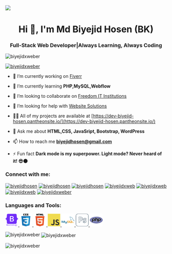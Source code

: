 <img src="[[https://media.licdn.com/dms/image/v2/D4D16AQGwh2guZSN4Zw/profile-displaybackgroundimage-shrink_350_1400/B4DZaIHy1NG0Ac-/0/1746040468257?e=1751500800&v=beta&t=JQW_p2Cp3gWyDTFH_0VWz1Grb_kO7lMyvZ5IXQxwvEM](https://media.licdn.com/dms/image/v2/D4D16AQGwh2guZSN4Zw/profile-displaybackgroundimage-shrink_350_1400/B4DZaIHy1NG0Ac-/0/1746040468257?e=1756339200&v=beta&t=N4lSeBSFMy1FB3FeaTSNuc_NMDruIOD6Gw6O055wGHo)](https://media.licdn.com/dms/image/v2/D4D16AQGwh2guZSN4Zw/profile-displaybackgroundimage-shrink_350_1400/B4DZaIHy1NG0Ac-/0/1746040468257?e=1756339200&v=beta&t=N4lSeBSFMy1FB3FeaTSNuc_NMDruIOD6Gw6O055wGHo)">

<h1 align="center">Hi 👋, I'm Md Biyejid Hosen (BK)</h1>
<h3 align="center">Full-Stack Web Developer|Always Learning, Always Coding</h3>

<p align="left"> <img src="https://komarev.com/ghpvc/?username=biyejidxweber&label=Profile%20views&color=0e75b6&style=flat" alt="biyejidxweber" /> </p>

<p align="left"> <a href="https://github.com/ryo-ma/github-profile-trophy"><img src="https://github-profile-trophy.vercel.app/?username=biyejidxweber" alt="biyejidxweber" /></a> </p>

- 🔭 I’m currently working on [Fiverr](https://www.fiverr.com/s/qD9ekkX)

- 🌱 I’m currently learning **PHP,MySQL,Webflow**

- 👯 I’m looking to collaborate on [Freedom IT Institutions](https://freedomitinstitutions.com/)

- 🤝 I’m looking for help with [Website Solutions](https://www.instagram.com/biyejidxweb/)

- 👨‍💻 All of my projects are available at [https://dev-biyejid-hosen.pantheonsite.io/](https://dev-biyejid-hosen.pantheonsite.io/)

- 💬 Ask me about **HTML,CSS, JavaSript, Bootstrap, WordPress**

- 📫 How to reach me **biyejidhosen@gmail.com**

- ⚡ Fun fact **Dark mode is my superpower. Light mode? Never heard of it! 😎🌑**

<h3 align="left">Connect with me:</h3>
<p align="left">
<a href="https://twitter.com/biyejidhosen" target="blank"><img align="center" src="https://raw.githubusercontent.com/rahuldkjain/github-profile-readme-generator/master/src/images/icons/Social/twitter.svg" alt="biyejidhosen" height="30" width="40" /></a>
<a href="https://linkedin.com/in/biyejidhosen" target="blank"><img align="center" src="https://raw.githubusercontent.com/rahuldkjain/github-profile-readme-generator/master/src/images/icons/Social/linked-in-alt.svg" alt="biyejidhosen" height="30" width="40" /></a>
<a href="https://fb.com/biyejidhosen" target="blank"><img align="center" src="https://raw.githubusercontent.com/rahuldkjain/github-profile-readme-generator/master/src/images/icons/Social/facebook.svg" alt="biyejidhosen" height="30" width="40" /></a>
<a href="https://instagram.com/biyejidxweb" target="blank"><img align="center" src="https://raw.githubusercontent.com/rahuldkjain/github-profile-readme-generator/master/src/images/icons/Social/instagram.svg" alt="biyejidxweb" height="30" width="40" /></a>
<a href="https://dribbble.com/biyejidxweb" target="blank"><img align="center" src="https://raw.githubusercontent.com/rahuldkjain/github-profile-readme-generator/master/src/images/icons/Social/dribbble.svg" alt="biyejidxweb" height="30" width="40" /></a>
<a href="https://www.behance.net/biyejidxweb" target="blank"><img align="center" src="https://raw.githubusercontent.com/rahuldkjain/github-profile-readme-generator/master/src/images/icons/Social/behance.svg" alt="biyejidxweb" height="30" width="40" /></a>
<a href="https://www.youtube.com/c/biyejidxweber" target="blank"><img align="center" src="https://raw.githubusercontent.com/rahuldkjain/github-profile-readme-generator/master/src/images/icons/Social/youtube.svg" alt="biyejidxweber" height="30" width="40" /></a>
</p>

<h3 align="left">Languages and Tools:</h3>
<p align="left"> <a href="https://getbootstrap.com" target="_blank" rel="noreferrer"> <img src="https://raw.githubusercontent.com/devicons/devicon/master/icons/bootstrap/bootstrap-plain-wordmark.svg" alt="bootstrap" width="40" height="40"/> </a> <a href="https://www.w3schools.com/css/" target="_blank" rel="noreferrer"> <img src="https://raw.githubusercontent.com/devicons/devicon/master/icons/css3/css3-original-wordmark.svg" alt="css3" width="40" height="40"/> </a> <a href="https://www.w3.org/html/" target="_blank" rel="noreferrer"> <img src="https://raw.githubusercontent.com/devicons/devicon/master/icons/html5/html5-original-wordmark.svg" alt="html5" width="40" height="40"/> </a> <a href="https://developer.mozilla.org/en-US/docs/Web/JavaScript" target="_blank" rel="noreferrer"> <img src="https://raw.githubusercontent.com/devicons/devicon/master/icons/javascript/javascript-original.svg" alt="javascript" width="40" height="40"/> </a> <a href="https://www.mysql.com/" target="_blank" rel="noreferrer"> <img src="https://raw.githubusercontent.com/devicons/devicon/master/icons/mysql/mysql-original-wordmark.svg" alt="mysql" width="40" height="40"/> </a> <a href="https://www.photoshop.com/en" target="_blank" rel="noreferrer"> <img src="https://raw.githubusercontent.com/devicons/devicon/master/icons/photoshop/photoshop-line.svg" alt="photoshop" width="40" height="40"/> </a> <a href="https://www.php.net" target="_blank" rel="noreferrer"> <img src="https://raw.githubusercontent.com/devicons/devicon/master/icons/php/php-original.svg" alt="php" width="40" height="40"/> </a> </p>

<p><img align="left" src="https://github-readme-stats.vercel.app/api/top-langs?username=biyejidxweber&show_icons=true&locale=en&layout=compact" alt="biyejidxweber" /></p>

<p>&nbsp;<img align="center" src="https://github-readme-stats.vercel.app/api?username=biyejidxweber&show_icons=true&locale=en" alt="biyejidxweber" /></p>

<p><img align="center" src="https://github-readme-streak-stats.herokuapp.com/?user=biyejidxweber&" alt="biyejidxweber" /></p>
